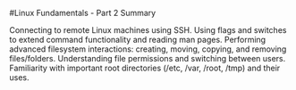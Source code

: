 #Linux Fundamentals - Part 2 Summary

Connecting to remote Linux machines using SSH.
Using flags and switches to extend command functionality and reading man pages.
Performing advanced filesystem interactions: creating, moving, copying, and removing files/folders.
Understanding file permissions and switching between users.
Familiarity with important root directories (/etc, /var, /root, /tmp) and their uses.

